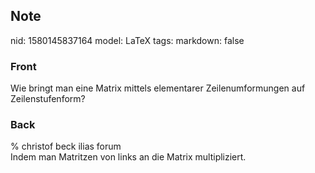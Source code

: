 ## Note
nid: 1580145837164
model: LaTeX
tags: 
markdown: false

### Front
Wie bringt man eine Matrix mittels elementarer Zeilenumformungen auf Zeilenstufenform?

### Back
<div>
  % christof beck ilias forum
</div>Indem man Matritzen von links an die Matrix multipliziert.
